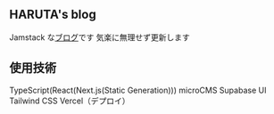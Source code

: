 ## HARUTA's blog

Jamstack な[ブログ](https://haruta-blog.vercel.app/)です
気楽に無理せず更新します

## 使用技術

TypeScript(React(Next.js(Static Generation)))
microCMS
Supabase UI
Tailwind CSS
Vercel（デプロイ）
